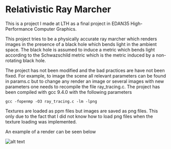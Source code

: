 # Relativistic Ray Marcher

This is a project I made at LTH as a final project in EDAN35 High-Performance Computer Graphics.

This project tries to be a physically accurate ray marcher which renders images in the presence of a black hole which bends light in the ambient space. The black hole is assumed to induce a metric which bends light according to the Schwazschild metric which is the metric induced by a non-rotating black hole.

The project has not been modified and the bad practices are have not been fixed. For example, to image the scene all relevant parameters can be found in params.c but to change any render an image or several images with new parameters one needs to recompile the file ray_tracing.c. The project has been compiled with gcc 9.4.0 with the following parameters

```
gcc -fopenmp -O3 ray_tracing.c -lm -lpng
```

Textures are loaded as ppm files but images are saved as png files. This only due to the fact that I did not know how to load png files when the texture loading was implemented.

An example of a render can be seen below

![alt text](https://github.com/chokladmousse/Relativistic_Ray_Marcher/blob/main/showcase/1_4k_stars.png)
